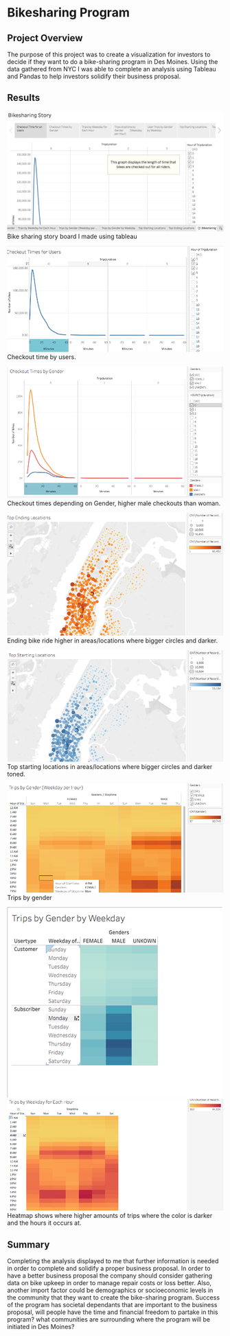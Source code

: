 # Bikesharing Program


## Project Overview
The purpose of this project was to create a visualization for investors to decide if they want to do a bike-sharing program in Des Moines. Using the data gathered from NYC I was able to complete an analysis using Tableau and Pandas to help investors solidify their business proposal.

## Results 

![alt text](https://github.com/allison-chavez/Bikesharing/blob/main/Tableau%20Images/Bikesharing%20Story.png)
Bike sharing story board I made using tableau

![alt text](https://github.com/allison-chavez/Bikesharing/blob/main/Tableau%20Images/User%20checkout%20times.png)
Checkout time by users.

![alt text](https://github.com/allison-chavez/Bikesharing/blob/main/Tableau%20Images/Checkout%20Times%20by%20gender.png)
Checkout times depending on Gender, higher male checkouts than woman.

![alt text](https://github.com/allison-chavez/Bikesharing/blob/main/Tableau%20Images/Top%20Ending%20Locations.png)
Ending bike ride higher in areas/locations where bigger circles and darker.

![alt text](https://github.com/allison-chavez/Bikesharing/blob/main/Tableau%20Images/Top%20Starting%20Locations.png)
Top starting locations in areas/locations where bigger circles and darker toned.

![alt text](https://github.com/allison-chavez/Bikesharing/blob/main/Tableau%20Images/Trips%20by%20Gender%20by%20Weekday%20per%20hour.png)
Trips by gender

![alt text](https://github.com/allison-chavez/Bikesharing/blob/main/Tableau%20Images/Trips%20by%20Gender%20by%20Weekday.png)
![alt text](https://github.com/allison-chavez/Bikesharing/blob/main/Tableau%20Images/Trips%20by%20Weekday%20per%20each%20hour.png)
Heatmap shows where higher amounts of trips where the color is darker and the hours it occurs at.




## Summary 
Completing the analysis displayed to me that further information is needed in order to complete and solidify a proper business proposal.
In order to have a better business proposal the company should consider gathering data on bike upkeep in order to manage repair costs or loss better. Also, another import factor could be demographics or socioeconomic levels in the community that they want to create the bike-sharing program. Success of the program has societal dependants that are important to the business proposal, will people have the time and financial freedom to partake in this program? what communities are surrounding where the program will be initiated in Des Moines?
